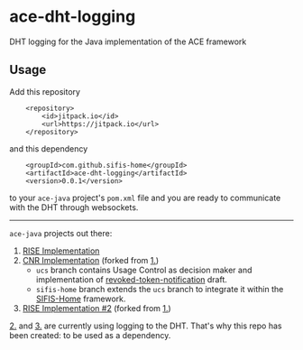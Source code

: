 # ace-dht-logging
DHT logging for the Java implementation of the ACE framework

## Usage

Add this repository 
```
	<repository>
		<id>jitpack.io</id>
		<url>https://jitpack.io</url>
	</repository>
```
and this dependency

```
    <groupId>com.github.sifis-home</groupId>
    <artifactId>ace-dht-logging</artifactId>
    <version>0.0.1</version>
```

to your `ace-java` project's `pom.xml` file  and you are ready to communicate with the DHT through websockets.

---

`ace-java` projects out there:
 
1) [RISE Implementation](https://bitbucket.org/marco-tiloca-sics/ace-java/)
2) [CNR Implementation](https://github.com/Daven00/ace-java) (forked from [1.](https://bitbucket.org/marco-tiloca-sics/ace-java/))
    -  `ucs` branch contains Usage Control as decision maker and implementation of [revoked-token-notification](https://datatracker.ietf.org/doc/draft-ietf-ace-revoked-token-notification/) draft.
    - `sifis-home` branch extends the `ucs` branch to integrate it within the [SIFIS-Home](https://github.com/sifis-home/) framework.
3) [RISE Implementation #2](https://github.com/rikard-sics/sifis-home/tree/master/ace) (forked from [1.](https://bitbucket.org/marco-tiloca-sics/ace-java/))

[2.](https://github.com/Daven00/ace-java) and [3.](https://github.com/rikard-sics/sifis-home/tree/master/ace) are currently using logging to the DHT. That's why this repo has been created: to be used as a dependency.